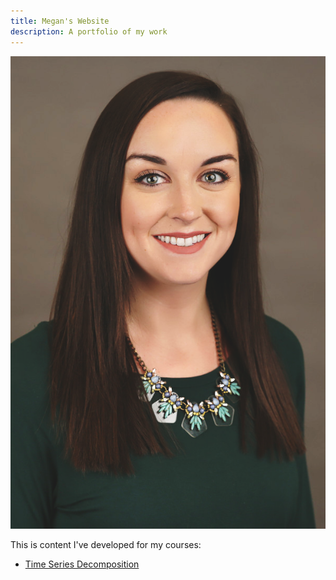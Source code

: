 ```yaml
---
title: Megan's Website
description: A portfolio of my work
---
```


![My Picture](/pics/Pic.png)

This is content I've developed for my courses:

- [Time Series Decomposition](/timeseries/index.md)

